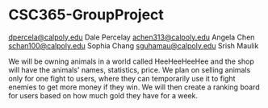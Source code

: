 # CSC365-GroupProject


dpercela@calpoly.edu Dale Percelay
achen313@calpoly.edu Angela Chen
schan100@calpoly.edu Sophia Chang
sguhamau@calpoly.edu Srish Maulik

We will be owning animals in a world called HeeHeeHeeHee and the shop will have the animals' names, statistics, price. We plan on selling animals only for one fight to users, where they can temporarily use it to fight enemies to get more money if they win. We will then create a ranking board for users based on how much gold they have for a week.
